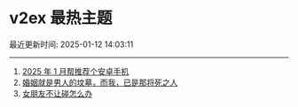 # v2ex 最热主题

最近更新时间: 2025-01-12 14:03:11

--- 
1. [2025 年 1 月帮推荐个安卓手机](https://www.v2ex.com/t/1104426) 
2. [婚姻就是男人的坟墓，而我，已是那将死之人](https://www.v2ex.com/t/1104431) 
3. [女朋友不让碰怎么办](https://www.v2ex.com/t/1104459) 
